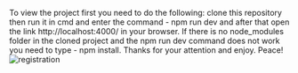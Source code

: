 To view the project first you need to do the following: clone this repository then run it in cmd and enter the command - npm run dev and after that open the link http://localhost:4000/ in your browser. If there is no node_modules folder in the cloned project and the npm run dev command does not work you need to type - npm install. Thanks for your attention and enjoy. Peace!
![registration](https://github.com/RomanHurman/login-system/blob/main/registration.gif)
